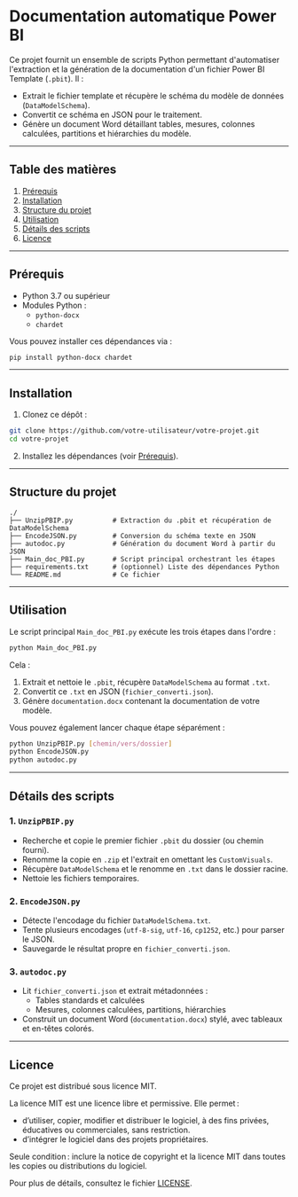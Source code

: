 # Documentation automatique Power BI

Ce projet fournit un ensemble de scripts Python permettant d'automatiser l'extraction et la génération de la documentation d'un fichier Power BI Template (`.pbit`). Il :

- Extrait le fichier template et récupère le schéma du modèle de données (`DataModelSchema`).
- Convertit ce schéma en JSON pour le traitement.
- Génère un document Word détaillant tables, mesures, colonnes calculées, partitions et hiérarchies du modèle.

---

## Table des matières

1. [Prérequis](#prérequis)
2. [Installation](#installation)
3. [Structure du projet](#structure-du-projet)
4. [Utilisation](#utilisation)
5. [Détails des scripts](#détails-des-scripts)
6. [Licence](#licence)

---

## Prérequis

- Python 3.7 ou supérieur
- Modules Python :
  - `python-docx`
  - `chardet`

Vous pouvez installer ces dépendances via :

```bash
pip install python-docx chardet
```

---

## Installation

1. Clonez ce dépôt :

```bash
git clone https://github.com/votre-utilisateur/votre-projet.git
cd votre-projet
```

2. Installez les dépendances (voir [Prérequis](#prérequis)).

---

## Structure du projet

```text
./
├── UnzipPBIP.py          # Extraction du .pbit et récupération de DataModelSchema
├── EncodeJSON.py         # Conversion du schéma texte en JSON
├── autodoc.py            # Génération du document Word à partir du JSON
├── Main_doc_PBI.py       # Script principal orchestrant les étapes
├── requirements.txt      # (optionnel) Liste des dépendances Python
└── README.md             # Ce fichier
```

---

## Utilisation

Le script principal `Main_doc_PBI.py` exécute les trois étapes dans l'ordre :

```bash
python Main_doc_PBI.py
```

Cela :

1. Extrait et nettoie le `.pbit`, récupère `DataModelSchema` au format `.txt`.
2. Convertit ce `.txt` en JSON (`fichier_converti.json`).
3. Génère `documentation.docx` contenant la documentation de votre modèle.

Vous pouvez également lancer chaque étape séparément :

```bash
python UnzipPBIP.py [chemin/vers/dossier]
python EncodeJSON.py
python autodoc.py
```

---

## Détails des scripts

### 1. `UnzipPBIP.py`

- Recherche et copie le premier fichier `.pbit` du dossier (ou chemin fourni).
- Renomme la copie en `.zip` et l'extrait en omettant les `CustomVisuals`.
- Récupère `DataModelSchema` et le renomme en `.txt` dans le dossier racine.
- Nettoie les fichiers temporaires.

### 2. `EncodeJSON.py`

- Détecte l'encodage du fichier `DataModelSchema.txt`.
- Tente plusieurs encodages (`utf-8-sig`, `utf-16`, `cp1252`, etc.) pour parser le JSON.
- Sauvegarde le résultat propre en `fichier_converti.json`.

### 3. `autodoc.py`

- Lit `fichier_converti.json` et extrait métadonnées :
  - Tables standards et calculées
  - Mesures, colonnes calculées, partitions, hiérarchies
- Construit un document Word (`documentation.docx`) stylé, avec tableaux et en-têtes colorés.

---

## Licence

Ce projet est distribué sous licence MIT.

La licence MIT est une licence libre et permissive. Elle permet :

- d’utiliser, copier, modifier et distribuer le logiciel, à des fins privées, éducatives ou commerciales, sans restriction.
- d’intégrer le logiciel dans des projets propriétaires.

Seule condition : inclure la notice de copyright et la licence MIT dans toutes les copies ou distributions du logiciel.

Pour plus de détails, consultez le fichier [LICENSE](LICENSE).
